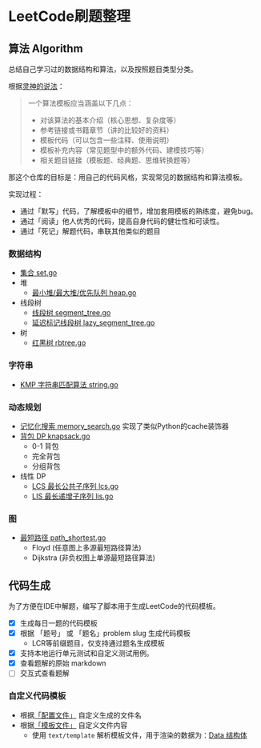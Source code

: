 # LeetCode刷题整理

## 算法 Algorithm

总结自己学习过的数据结构和算法，以及按照题目类型分类。

根据[灵神的说法](https://github.com/EndlessCheng/codeforces-go/blob/master/README.md)：
> 一个算法模板应当涵盖以下几点：
> - 对该算法的基本介绍（核心思想、复杂度等） 
> - 参考链接或书籍章节（讲的比较好的资料） 
> - 模板代码（可以包含一些注释、使用说明） 
> - 模板补充内容（常见题型中的额外代码、建模技巧等） 
> - 相关题目链接（模板题、经典题、思维转换题等）
> 

那这个仓库的目标是：用自己的代码风格，实现常见的数据结构和算法模板。

实现过程：
- 通过「默写」代码，了解模板中的细节，增加套用模板的熟练度，避免bug。
- 通过「阅读」他人优秀的代码，提高自身代码的健壮性和可读性。
- 通过「死记」解题代码，串联其他类似的题目

### 数据结构
- [集合 set.go](./container/set.go)
- 堆
  - [最小堆/最大堆/优先队列 heap.go](./container/heap.go)
- 线段树
  - [线段树 segment_tree.go](./container/seg_tree/segment_tree.go)
  - [延迟标记线段树 lazy_segment_tree.go](./container/seg_tree/lazy_segment_tree.go)
- 树
  - [红黑树 rbtree.go](./container/tree/rbtree/tree.go) 

### 字符串
- [KMP 字符串匹配算法 string.go](./copypasta/string.go)

### 动态规划
- [记忆化搜索 memory_search.go](./copypasta/dp/memory_search.go) 实现了类似Python的cache装饰器
- [背包 DP knapsack.go](./copypasta/dp/knapsack.go)
  - 0-1 背包
  - 完全背包
  - 分组背包
- 线性 DP
  - [LCS 最长公共子序列 lcs.go](./copypasta/dp/lcs.go)
  - [LIS 最长递增子序列 lis.go](./copypasta/dp/lis.go)

### 图
  - [最短路径 path_shortest.go](./copypasta/graph/path_shortest.go)
    - Floyd (任意图上多源最短路径算法)
    - Dijkstra (非负权图上单源最短路径算法)


## 代码生成

为了方便在IDE中解题，编写了脚本用于生成LeetCode的代码模板。

- [x] 生成每日一题的代码模板
- [x] 根据 「题号」 或 「题名」problem slug 生成代码模板
  - LCR等前缀题目，仅支持通过题名生成模板
- [x] 支持本地运行单元测试和自定义测试用例。
- [x] 查看题解的原始 markdown
- [ ] 交互式查看题解

### 自定义代码模板
- 根据[「配置文件」](./config.yml) 自定义生成的文件名
- 根据[「模板文件」](./template) 自定义文件内容
  - 使用 `text/template` 解析模板文件，用于渲染的数据为：[Data 结构体](./internal/tmpl/model.go)